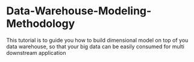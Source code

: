 # Data-Warehouse-Modeling-Methodology
This tutorial is to guide you how to build dimensional model on top of you data warehouse, so that your big data can be easily consumed for multi downstream application
